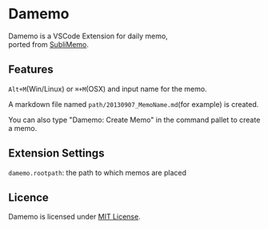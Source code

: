 # Damemo

Damemo is a VSCode Extension for daily memo,  
ported from [SubliMemo](https://github.com/ashitani/sublimemo).

## Features

`Alt+M`(Win/Linux) or `⌘+M`(OSX) and input name for the memo.

A markdown file named `path/20130907_MemoName.md`(for example) is created.

You can also type "Damemo: Create Memo" in the command pallet to create a memo.

## Extension Settings

`damemo.rootpath`: the path to which memos are placed

## Licence

Damemo is licensed under [MIT License](http://opensource.org/licenses/mit-license.php).
